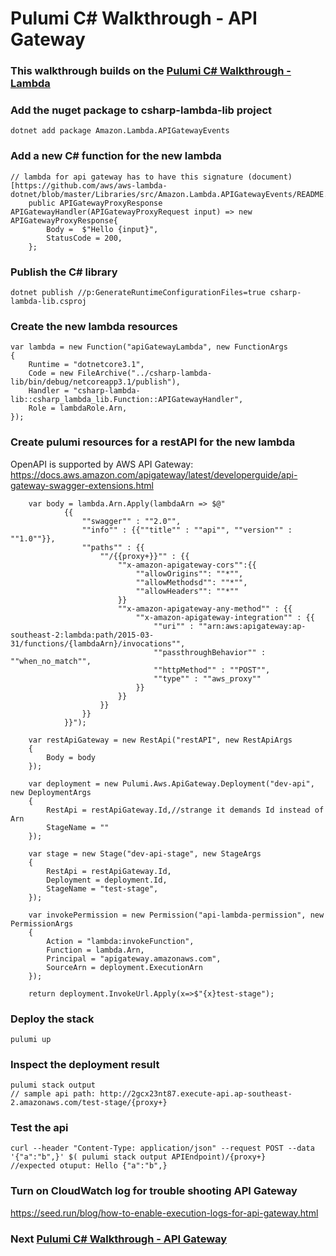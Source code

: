 # Pulumi C# Walkthrough - API Gateway

### This walkthrough builds on the [Pulumi C# Walkthrough - Lambda](./readme01-lambda.md)

### Add the nuget package to csharp-lambda-lib project
    dotnet add package Amazon.Lambda.APIGatewayEvents

### Add a new C# function for the new lambda
    // lambda for api gateway has to have this signature (document)[https://github.com/aws/aws-lambda-dotnet/blob/master/Libraries/src/Amazon.Lambda.APIGatewayEvents/README.md]
        public APIGatewayProxyResponse  APIGatewayHandler(APIGatewayProxyRequest input) => new APIGatewayProxyResponse{
            Body =  $"Hello {input}",
            StatusCode = 200,
        };

### Publish the C# library
    dotnet publish //p:GenerateRuntimeConfigurationFiles=true csharp-lambda-lib.csproj

### Create the new lambda resources
    var lambda = new Function("apiGatewayLambda", new FunctionArgs
    {
        Runtime = "dotnetcore3.1",
        Code = new FileArchive("../csharp-lambda-lib/bin/debug/netcoreapp3.1/publish"),
        Handler = "csharp-lambda-lib::csharp_lambda_lib.Function::APIGatewayHandler",
        Role = lambdaRole.Arn,
    });
        
### Create pulumi resources for a restAPI for the new lambda
OpenAPI is supported by AWS API Gateway: https://docs.aws.amazon.com/apigateway/latest/developerguide/api-gateway-swagger-extensions.html

        var body = lambda.Arn.Apply(lambdaArn => $@"
                {{
                    ""swagger"" : ""2.0"",
                    ""info"" : {{""title"" : ""api"", ""version"" : ""1.0""}},
                    ""paths"" : {{
                        ""/{{proxy+}}"" : {{
                            ""x-amazon-apigateway-cors"":{{
                                ""allowOrigins"": ""*"",
                                ""allowMethodsd"": ""*"",
                                ""allowHeaders"": ""*""
                            }}
                            ""x-amazon-apigateway-any-method"" : {{
                                ""x-amazon-apigateway-integration"" : {{
                                    ""uri"" : ""arn:aws:apigateway:ap-southeast-2:lambda:path/2015-03-31/functions/{lambdaArn}/invocations"",
                                    ""passthroughBehavior"" : ""when_no_match"",
                                    ""httpMethod"" : ""POST"",
                                    ""type"" : ""aws_proxy""
                                }}
                            }}
                        }}
                    }}
                }}");

        var restApiGateway = new RestApi("restAPI", new RestApiArgs
        {
            Body = body
        });

        var deployment = new Pulumi.Aws.ApiGateway.Deployment("dev-api", new DeploymentArgs
        {
            RestApi = restApiGateway.Id,//strange it demands Id instead of Arn
            StageName = ""
        });

        var stage = new Stage("dev-api-stage", new StageArgs
        {
            RestApi = restApiGateway.Id,
            Deployment = deployment.Id,
            StageName = "test-stage",
        });

        var invokePermission = new Permission("api-lambda-permission", new PermissionArgs
        {
            Action = "lambda:invokeFunction",
            Function = lambda.Arn,
            Principal = "apigateway.amazonaws.com",
            SourceArn = deployment.ExecutionArn
        });

        return deployment.InvokeUrl.Apply(x=>$"{x}test-stage");

### Deploy the stack
    pulumi up

### Inspect the deployment result
    pulumi stack output
    // sample api path: http://2gcx23nt87.execute-api.ap-southeast-2.amazonaws.com/test-stage/{proxy+}

### Test the api
    curl --header "Content-Type: application/json" --request POST --data '{"a":"b",}' $( pulumi stack output APIEndpoint)/{proxy+}
    //expected otuput: Hello {"a":"b",}

### Turn on CloudWatch log for trouble shooting API Gateway
https://seed.run/blog/how-to-enable-execution-logs-for-api-gateway.html
   

### Next [Pulumi C# Walkthrough - API Gateway](./readme03-consuming-pulumi-output.md)